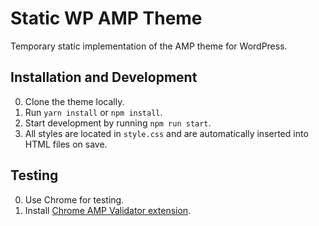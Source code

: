 # Static WP AMP Theme

Temporary static implementation of the AMP theme for WordPress.

## Installation and Development

0. Clone the theme locally.
0. Run `yarn install` or `npm install`.
0. Start development by running `npm run start`.
0. All styles are located in `style.css` and are automatically inserted into HTML files on save.

## Testing

0. Use Chrome for testing.
0. Install [Chrome AMP Validator extension](https://chrome.google.com/webstore/detail/amp-validator/nmoffdblmcmgeicmolmhobpoocbbmknc).
